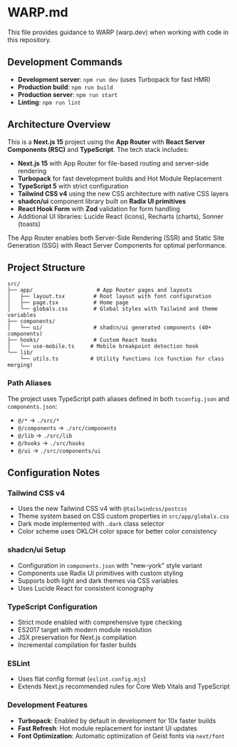 # WARP.md

This file provides guidance to WARP (warp.dev) when working with code in this repository.

## Development Commands

- **Development server**: `npm run dev` (uses Turbopack for fast HMR)
- **Production build**: `npm run build`
- **Production server**: `npm run start`
- **Linting**: `npm run lint`

## Architecture Overview

This is a **Next.js 15** project using the **App Router** with **React Server Components (RSC)** and **TypeScript**. The tech stack includes:

- **Next.js 15** with App Router for file-based routing and server-side rendering
- **Turbopack** for fast development builds and Hot Module Replacement
- **TypeScript 5** with strict configuration
- **Tailwind CSS v4** using the new CSS architecture with native CSS layers
- **shadcn/ui** component library built on **Radix UI primitives**
- **React Hook Form** with **Zod** validation for form handling
- Additional UI libraries: Lucide React (icons), Recharts (charts), Sonner (toasts)

The App Router enables both Server-Side Rendering (SSR) and Static Site Generation (SSG) with React Server Components for optimal performance.

## Project Structure

```
src/
├── app/                    # App Router pages and layouts
│   ├── layout.tsx         # Root layout with font configuration
│   ├── page.tsx           # Home page
│   └── globals.css        # Global styles with Tailwind and theme variables
├── components/
│   └── ui/                # shadcn/ui generated components (40+ components)
├── hooks/                 # Custom React hooks
│   └── use-mobile.ts     # Mobile breakpoint detection hook
└── lib/
    └── utils.ts          # Utility functions (cn function for class merging)
```

### Path Aliases

The project uses TypeScript path aliases defined in both `tsconfig.json` and `components.json`:
- `@/*` → `./src/*`
- `@/components` → `./src/components`  
- `@/lib` → `./src/lib`
- `@/hooks` → `./src/hooks`
- `@/ui` → `./src/components/ui`

## Configuration Notes

### Tailwind CSS v4
- Uses the new Tailwind CSS v4 with `@tailwindcss/postcss`
- Theme system based on CSS custom properties in `src/app/globals.css`
- Dark mode implemented with `.dark` class selector
- Color scheme uses OKLCH color space for better color consistency

### shadcn/ui Setup
- Configuration in `components.json` with "new-york" style variant
- Components use Radix UI primitives with custom styling
- Supports both light and dark themes via CSS variables
- Uses Lucide React for consistent iconography

### TypeScript Configuration
- Strict mode enabled with comprehensive type checking
- ES2017 target with modern module resolution
- JSX preservation for Next.js compilation
- Incremental compilation for faster builds

### ESLint
- Uses flat config format (`eslint.config.mjs`)
- Extends Next.js recommended rules for Core Web Vitals and TypeScript

### Development Features
- **Turbopack**: Enabled by default in development for 10x faster builds
- **Fast Refresh**: Hot module replacement for instant UI updates
- **Font Optimization**: Automatic optimization of Geist fonts via `next/font`
